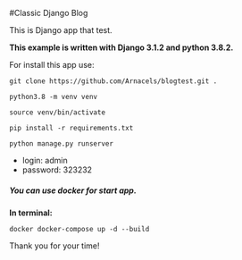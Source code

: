 #Classic Django Blog

This is Django app that test.

**This example is written with Django 3.1.2 and python 3.8.2.**

For install this app use:

```git clone https://github.com/Arnacels/blogtest.git .```

```python3.8 -m venv venv```

```source venv/bin/activate```

```pip install -r requirements.txt```

```python manage.py runserver```

* login: admin
* password: 323232

##### You can use docker for start app.

**In terminal:**

```docker docker-compose up -d --build```

Thank you for your time!

